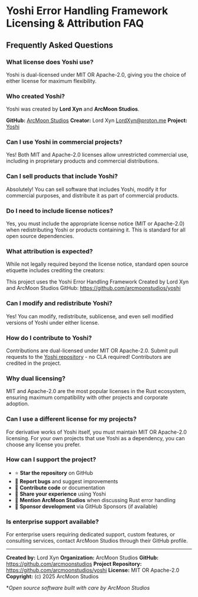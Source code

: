 # Yoshi Error Handling Framework Licensing & Attribution FAQ

## Frequently Asked Questions

### What license does Yoshi use?

Yoshi is dual-licensed under MIT OR Apache-2.0, giving you the choice of either license for maximum flexibility.

### Who created Yoshi?

Yoshi was created by **Lord Xyn** and **ArcMoon Studios**.

**GitHub:** [ArcMoon Studios](https://github.com/arcmoonstudios)
**Creator:** Lord Xyn <LordXyn@proton.me>
**Project:** [Yoshi](https://github.com/arcmoonstudios/yoshi)

### Can I use Yoshi in commercial projects?

Yes! Both MIT and Apache-2.0 licenses allow unrestricted commercial use, including in proprietary products and commercial distributions.

### Can I sell products that include Yoshi?

Absolutely! You can sell software that includes Yoshi, modify it for commercial purposes, and distribute it as part of commercial products.

### Do I need to include license notices?

Yes, you must include the appropriate license notice (MIT or Apache-2.0) when redistributing Yoshi or products containing it. This is standard for all open source dependencies.

### What attribution is expected?

While not legally required beyond the license notice, standard open source etiquette includes crediting the creators:

This project uses the Yoshi Error Handling Framework
Created by Lord Xyn and ArcMoon Studios
GitHub: https://github.com/arcmoonstudios/yoshi

### Can I modify and redistribute Yoshi?

Yes! You can modify, redistribute, sublicense, and even sell modified versions of Yoshi under either license.

### How do I contribute to Yoshi?

Contributions are dual-licensed under MIT OR Apache-2.0. Submit pull requests to the [Yoshi repository](https://github.com/arcmoonstudios/yoshi) - no CLA required! Contributors are credited in the project.

### Why dual licensing?

MIT and Apache-2.0 are the most popular licenses in the Rust ecosystem, ensuring maximum compatibility with other projects and corporate adoption.

### Can I use a different license for my projects?

For derivative works of Yoshi itself, you must maintain MIT OR Apache-2.0 licensing. For your own projects that use Yoshi as a dependency, you can choose any license you prefer.

### How can I support the project?

- ⭐ **Star the repository** on GitHub
- 🐛 **Report bugs** and suggest improvements
- 🤝 **Contribute code** or documentation
- 💬 **Share your experience** using Yoshi
- 🎯 **Mention ArcMoon Studios** when discussing Rust error handling
- 💝 **Sponsor development** via GitHub Sponsors (if available)

### Is enterprise support available?

For enterprise users requiring dedicated support, custom features, or consulting services, contact ArcMoon Studios through their GitHub profile.

---

**Created by:** Lord Xyn
**Organization:** ArcMoon Studios
**GitHub:** https://github.com/arcmoonstudios
**Project Repository:** https://github.com/arcmoonstudios/yoshi
**License:** MIT OR Apache-2.0
**Copyright:** (c) 2025 ArcMoon Studios

**Open source software built with care by ArcMoon Studios*
